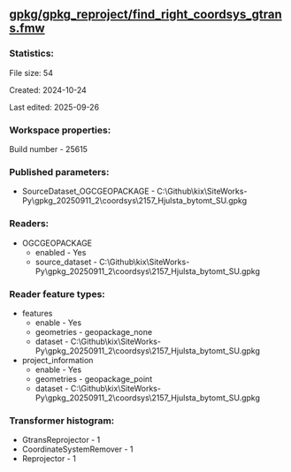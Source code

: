 ﻿## [gpkg/gpkg_reproject/find_right_coordsys_gtrans.fmw](https://github.com/kicki58/kix_working_dir/blob/master/gpkg/gpkg_reproject/find_right_coordsys_gtrans.fmw)

### Statistics:
File size: 54

Created: 2024-10-24

Last edited: 2025-09-26


### Workspace properties:
Build number    - 25615

### Published parameters:
*  SourceDataset_OGCGEOPACKAGE    -   C:\Github\kix\SiteWorks-Py\gpkg_20250911_2\coordsys\2157_Hjulsta_bytomt_SU.gpkg

### Readers:
*  OGCGEOPACKAGE
    * enabled    -  Yes
    * source_dataset    -   C:\Github\kix\SiteWorks-Py\gpkg_20250911_2\coordsys\2157_Hjulsta_bytomt_SU.gpkg

### Reader feature types:
*  features
    * enable - Yes
    * geometries - geopackage_none
    * dataset - C:\Github\kix\SiteWorks-Py\gpkg_20250911_2\coordsys\2157_Hjulsta_bytomt_SU.gpkg
*  project_information
    * enable - Yes
    * geometries - geopackage_point
    * dataset - C:\Github\kix\SiteWorks-Py\gpkg_20250911_2\coordsys\2157_Hjulsta_bytomt_SU.gpkg




### Transformer histogram:
*  GtransReprojector    -   1
*  CoordinateSystemRemover    -   1
*  Reprojector    -   1

